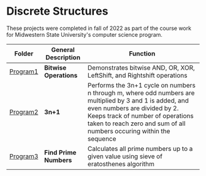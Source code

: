 # Discrete Structures
These projects were completed in fall of 2022 as part of the course work for Midwestern State University's computer science program.

|Folder|General Description|Function|
|-|-|-|
|[Program1](/Program1/)|**Bitwise Operations**|Demonstrates bitwise AND, OR, XOR, LeftShift, and Rightshift operations|
|[Program2](/Program2/)|**3n+1**|Performs the 3n+1 cycle on numbers n through m, where odd numbers are multiplied by 3 and 1 is added, and even numbers are divided by 2. Keeps track of number of operations taken to reach zero and sum of all numbers occuring within the sequence|
|[Program3](/Program3)|**Find Prime Numbers**|Calculates all prime numbers up to a given value using sieve of eratosthenes algorithm|